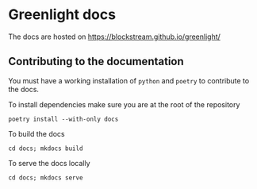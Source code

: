 # Greenlight docs

The docs are hosted on https://blockstream.github.io/greenlight/

## Contributing to the documentation

You must have a working installation of `python` and `poetry` to contribute to the docs.

To install dependencies make sure you are at the root of the repository

```
poetry install --with-only docs
```

To build the docs

```
cd docs; mkdocs build
```

To serve the docs locally
```
cd docs; mkdocs serve
```
